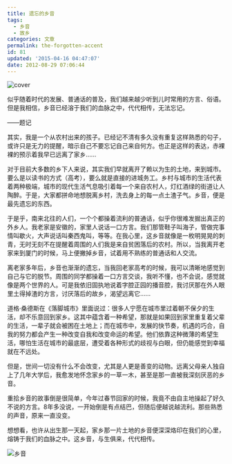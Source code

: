 ```yaml
---
title: 遗忘的乡音
tags:
  - 乡音
  - 故乡
categories: 文章
permalink: the-forgotten-accent
id: 81
updated: '2015-04-16 04:47:07'
date: 2012-08-29 07:06:44
---
```


![cover](https://cat.yufan.me/cats/010920W6t.jpg)

似乎随着时代的发展、普通话的普及，我们越来越少听到儿时常用的方言、俗语。但是我相信，乡音已经溶于我们的血脉之中，代代相传，无法忘记。

——题记

其实，我是一个从农村出来的孩子。已经记不清有多久没有重复这样熟悉的句子，或许只是无力的提醒，暗示自己不要忘记自己来自何方。也正是这样的表达，赤裸裸的预示着我早已远离了家乡……

<!--more-->

对于目前大多数的乡下人来说，其实我们早就离开了赖以为生的土地，来到城市。要么是以读书的方式（高考），要么就是直接的进城务工。乡村与城市的生活代表着两种极端，城市的现代生活气息吸引着每一个来自农村人，灯红酒绿的街道让人陶醉。于是，大家都拼命地想脱离乡村，洗去身上的每一点土渣子气。乡音，便是最先遗忘的东西。

于是乎，南来北往的人们，一个个都操着流利的普通话，似乎你很难发掘出真正的外乡人。我老家是安徽的，家里人说话一口方言。我们那管鞋子叫海子，管做完事情叫歇火，大声说话叫秦西鬼叫，等等。在我心里，这乡音就像是一枚明晃晃的刺青，无时无刻不在提醒着周围的人们我是来自贫困落后的农村。所以，当我离开老家来到厦门的时候，马上便撇掉乡音，试着用不熟练的普通话和人交流。

离老家多年后，乡音也渐渐的遗忘，当我回老家高考的时候，我可以清晰地感觉到自己与它的脱节。周围的同学都操着一口方言交谈，我听不懂，也不会说，感觉就像是两个世界的人。可是我依旧固执地说着字腔正园的播音腔，我讨厌那在外人眼里土得掉渣的方言，讨厌落后的故乡，渴望远离它……

道格·桑德斯在《落脚城市》里面说过：很多人宁愿在城市里过着朝不保夕的生活，却不乐意回到家乡。这其中蕴含着一种希望，那就是如果回到家里重复着父辈的生活，一辈子就会被困在土地上；而在城市中，发展的快节奏，机遇的巧合，自我的努力都会产生一种改变自我和改变命运的希望。他们依靠这种微薄的希望生活，哪怕生活在城市的最底层，遭受着各种形式的歧视与白眼，但仍能感觉到幸福就在不远处。

但是，世间一切没有什么不会改变，尤其是人更是善变的动物。远离父母亲人独自上了几年大学后，我愈发地怀念家乡的一草一木，甚至是那一直被我深刻厌恶的乡音。

重拾乡音的故事倒是很简单，今年过春节回家的时候，我竟不由自主地操起了好久不说的方言。8年多没说，一开始倒是有点结巴，但随后便越说越流利。那些熟悉的声音，原来一直没变。

想想看，也许从出生那一天起，家乡那一片土地的乡音便深深烙印在我们的心里，熔铸于我们的血脉之中。这乡音，与生俱来，代代相传。

![乡音](https://cat.yufan.me/cats/010921OGr.jpg)
